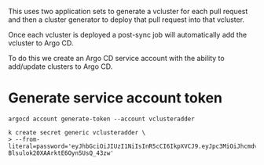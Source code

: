 This uses two application sets to generate a vcluster for each pull request and then a cluster generator to deploy that pull request into that vcluster. 

Once each vcluster is deployed a post-sync job will automatically add the vcluster to Argo CD.

To do this we create an Argo CD service account with the ability to add/update clusters to Argo CD.

# Generate service account token

`argocd account generate-token --account vclusteradder`

```
k create secret generic vclusteradder \
> --from-literal=password='eyJhbGciOiJIUzI1NiIsInR5cCI6IkpXVCJ9.eyJpc3MiOiJhcmdvY2QiLCJzdWIiOiJ2Y2x1c3RlcmFkZGVyOmFwaUtleSIsIm5iZiI6MTcyOTI3MTUzMiwiaWF0IjoxNzI5MjcxNTMyLCJqdGkiOiIzMGUzNGFlOC1mZGFkLTQ3NWMtYTY3MC1lYWU4ZDVmNTgxNmIifQ.KY95NLTfBwcA8-Blsulok20XAArktE6Oyn5UsQ_43zw'
```